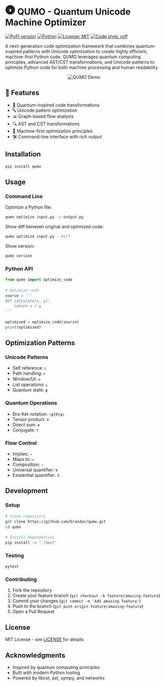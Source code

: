 # <img src="assets/qumo.svg" width="32" height="32" alt="QUMO Logo"> QUMO - Quantum Unicode Machine Optimizer

[![PyPI version](https://badge.fury.io/py/qumo.svg)](https://badge.fury.io/py/qumo)
[![Python](https://img.shields.io/pypi/pyversions/qumo.svg)](https://pypi.org/project/qumo/)
[![License: MIT](https://img.shields.io/badge/License-MIT-yellow.svg)](https://opensource.org/licenses/MIT)
[![Code style: ruff](https://img.shields.io/badge/code%20style-ruff-000000.svg)](https://github.com/astral-sh/ruff)

A next-generation code optimization framework that combines quantum-inspired patterns with Unicode optimization to create highly efficient, machine-first Python code. QUMO leverages quantum computing principles, advanced AST/CST transformations, and Unicode patterns to optimize Python code for both machine processing and human readability.

<div align="center">
  <img src="assets/qumo-demo.gif" alt="QUMO Demo" width="600">
</div>

## 🌟 Features

- 🔄 Quantum-inspired code transformations
- 🔤 Unicode pattern optimization
- 📊 Graph-based flow analysis
- 🔍 AST and CST transformations
- 🎯 Machine-first optimization principles
- 🛠️ Command-line interface with rich output

## Installation

```bash
pip install qumo
```

## Usage

### Command Line

Optimize a Python file:
```bash
qumo optimize input.py -o output.py
```

Show diff between original and optimized code:
```bash
qumo optimize input.py --diff
```

Show version:
```bash
qumo version
```

### Python API

```python
from qumo import optimize_code

# Optimize code
source = '''
def calculate(x, y):
    return x + y
'''

optimized = optimize_code(source)
print(optimized)
```

## Optimization Patterns

### Unicode Patterns
- Self reference: `ꜱ`
- Path handling: `ᴘ`
- Window/UI: `ᴡ`
- List operations: `ʟ`
- Quantum state: `ψ`

### Quantum Operations
- Bra-Ket notation: `⟨ψ|H|ψ⟩`
- Tensor product: `⊗`
- Direct sum: `⊕`
- Conjugate: `†`

### Flow Control
- Implies: `⇒`
- Maps to: `↦`
- Composition: `∘`
- Universal quantifier: `∀`
- Existential quantifier: `∃`

## Development

### Setup

```bash
# Clone repository
git clone https://github.com/brandon/qumo.git
cd qumo

# Install dependencies
pip install -e ".[dev]"
```

### Testing

```bash
pytest
```

### Contributing

1. Fork the repository
2. Create your feature branch (`git checkout -b feature/amazing-feature`)
3. Commit your changes (`git commit -m 'Add amazing feature'`)
4. Push to the branch (`git push origin feature/amazing-feature`)
5. Open a Pull Request

## License

MIT License - see [LICENSE](LICENSE) for details

## Acknowledgments

- Inspired by quantum computing principles
- Built with modern Python tooling
- Powered by libcst, ast, sympy, and networkx 